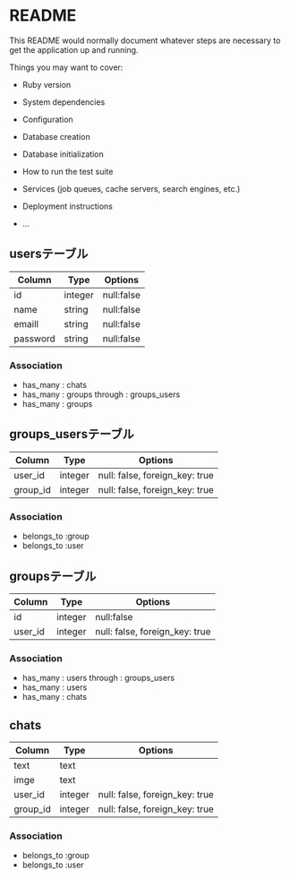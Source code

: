 # README

This README would normally document whatever steps are necessary to get the
application up and running.

Things you may want to cover:

* Ruby version

* System dependencies

* Configuration

* Database creation

* Database initialization

* How to run the test suite

* Services (job queues, cache servers, search engines, etc.)

* Deployment instructions

* ...

## usersテーブル
|Column  |Type   |Options   |
|--------|-------|----------|
|id      |integer|null:false|
|name    |string |null:false| 
|emaill  |string |null:false| 
|password|string |null:false|  
### Association
- has_many : chats
- has_many : groups through : groups_users
- has_many : groups


## groups_usersテーブル

|Column|Type|Options|
|------|----|-------|
|user_id|integer|null: false, foreign_key: true|
|group_id|integer|null: false, foreign_key: true|
### Association
- belongs_to :group
- belongs_to :user


## groupsテーブル
|Column  |Type   |Options   |
|--------|-------|----------|
|id      |integer|null:false|
|user_id |integer|null: false, foreign_key: true| 
### Association
- has_many : users through : groups_users
- has_many : users
- has_many : chats


## chats
|Column  |Type   |Options   |
|--------|-------|----------|
|text    |text   |          |
|imge    |text   |          | 
|user_id |integer|null: false, foreign_key: true|  
|group_id|integer|null: false, foreign_key: true|
### Association
- belongs_to :group
- belongs_to :user
